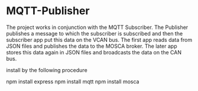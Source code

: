 # MQTT-Publisher
The project works in conjunction with the MQTT Subscriber. The Publisher publishes a message to which the subscriber is subscribed and then the subscriber app put this data on the VCAN bus. The first app reads data from JSON files and publishes the data to the MOSCA broker. The later app stores this data again in JSON files and broadcasts the data on the CAN bus. 

install by the following procedure

npm install express
npm install mqtt
npm install mosca
